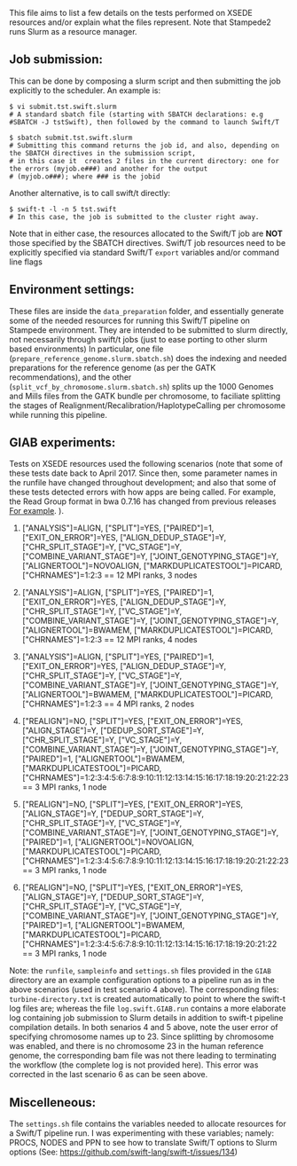 This file aims to list a few details on the tests performed on XSEDE resources and/or explain what the files represent. Note that Stampede2 runs Slurm as a resource manager.

## Job submission:
This can be done by composing a slurm script and then submitting the job explicitly to the scheduler. An example is:

```
$ vi submit.tst.swift.slurm
# A standard sbatch file (starting with SBATCH declarations: e.g #SBATCH -J tstSwift), then followed by the command to launch Swift/T

$ sbatch submit.tst.swift.slurm
# Submitting this command returns the job id, and also, depending on the SBATCH directives in the submission script,
# in this case it  creates 2 files in the current directory: one for the errors (myjob.e###) and another for the output 
# (myjob.o###); where ### is the jobid
```

Another alternative, is to call swift/t directly:

```
$ swift-t -l -n 5 tst.swift
# In this case, the job is submitted to the cluster right away.
```

Note that in either case, the resources allocated to the Swift/T job are **NOT** those specified by the SBATCH directives. Swift/T job resources need to be explicitly specified via standard Swift/T `export` variables and/or command line flags

## Environment settings:

These files are inside the `data_preparation` folder, and essentially generate some of the needed resources for running this Swift/T pipeline on Stampede environment. They are intended to be submitted to slurm directly, not necessarily through swift/t jobs (just to ease porting to other slurm based environments)
In particular, one file (`prepare_reference_genome.slurm.sbatch.sh`) does the indexing and needed preparations for the reference genome (as per the GATK recommendations), and the other (`split_vcf_by_chromosome.slurm.sbatch.sh`) splits up the 1000 Genomes and Mills files from the GATK bundle per chromosome, to faciliate splitting the stages of Realignment/Recalibration/HaplotypeCalling per chromosome while running this pipeline.

## GIAB experiments:
Tests on XSEDE resources used the following scenarios (note that some of these tests date back to April 2017. Since then, some parameter names in the runfile have changed throughout development; and also that some of these tests detected errors with how apps are being called. For example, the Read Group format in bwa 0.7.16 has changed from previous releases [For example](https://github.com/ncsa/Swift-T-Variant-Calling/issues/18).  ). 

1. ["ANALYSIS"]=ALIGN, ["SPLIT"]=YES, ["PAIRED"]=1, ["EXIT_ON_ERROR"]=YES, ["ALIGN_DEDUP_STAGE"]=Y, ["CHR_SPLIT_STAGE"]=Y, ["VC_STAGE"]=Y, ["COMBINE_VARIANT_STAGE"]=Y, ["JOINT_GENOTYPING_STAGE"]=Y, ["ALIGNERTOOL"]=NOVOALIGN, ["MARKDUPLICATESTOOL"]=PICARD, ["CHRNAMES"]=1:2:3 == 12 MPI ranks, 3 nodes

2. ["ANALYSIS"]=ALIGN, ["SPLIT"]=YES, ["PAIRED"]=1, ["EXIT_ON_ERROR"]=YES, ["ALIGN_DEDUP_STAGE"]=Y, ["CHR_SPLIT_STAGE"]=Y, ["VC_STAGE"]=Y, ["COMBINE_VARIANT_STAGE"]=Y, ["JOINT_GENOTYPING_STAGE"]=Y, ["ALIGNERTOOL"]=BWAMEM, ["MARKDUPLICATESTOOL"]=PICARD, ["CHRNAMES"]=1:2:3 == 12 MPI ranks, 4 nodes

3. ["ANALYSIS"]=ALIGN, ["SPLIT"]=YES, ["PAIRED"]=1, ["EXIT_ON_ERROR"]=YES, ["ALIGN_DEDUP_STAGE"]=Y, ["CHR_SPLIT_STAGE"]=Y, ["VC_STAGE"]=Y, ["COMBINE_VARIANT_STAGE"]=Y, ["JOINT_GENOTYPING_STAGE"]=Y,  ["ALIGNERTOOL"]=BWAMEM, ["MARKDUPLICATESTOOL"]=PICARD, ["CHRNAMES"]=1:2:3 == 4 MPI ranks, 2 nodes

4. ["REALIGN"]=NO, ["SPLIT"]=YES, ["EXIT_ON_ERROR"]=YES, ["ALIGN_STAGE"]=Y, ["DEDUP_SORT_STAGE"]=Y, ["CHR_SPLIT_STAGE"]=Y, ["VC_STAGE"]=Y, ["COMBINE_VARIANT_STAGE"]=Y, ["JOINT_GENOTYPING_STAGE"]=Y, ["PAIRED"]=1, ["ALIGNERTOOL"]=BWAMEM, ["MARKDUPLICATESTOOL"]=PICARD, ["CHRNAMES"]=1:2:3:4:5:6:7:8:9:10:11:12:13:14:15:16:17:18:19:20:21:22:23 == 3 MPI ranks, 1 node

5. ["REALIGN"]=NO, ["SPLIT"]=YES, ["EXIT_ON_ERROR"]=YES, ["ALIGN_STAGE"]=Y, ["DEDUP_SORT_STAGE"]=Y, ["CHR_SPLIT_STAGE"]=Y, ["VC_STAGE"]=Y, ["COMBINE_VARIANT_STAGE"]=Y, ["JOINT_GENOTYPING_STAGE"]=Y, ["PAIRED"]=1, ["ALIGNERTOOL"]=NOVOALIGN, ["MARKDUPLICATESTOOL"]=PICARD, ["CHRNAMES"]=1:2:3:4:5:6:7:8:9:10:11:12:13:14:15:16:17:18:19:20:21:22:23 == 3 MPI ranks, 1 node


6. ["REALIGN"]=NO, ["SPLIT"]=YES, ["EXIT_ON_ERROR"]=YES, ["ALIGN_STAGE"]=Y, ["DEDUP_SORT_STAGE"]=Y, ["CHR_SPLIT_STAGE"]=Y, ["VC_STAGE"]=Y, ["COMBINE_VARIANT_STAGE"]=Y, ["JOINT_GENOTYPING_STAGE"]=Y, ["PAIRED"]=1, ["ALIGNERTOOL"]=BWAMEM, ["MARKDUPLICATESTOOL"]=PICARD, ["CHRNAMES"]=1:2:3:4:5:6:7:8:9:10:11:12:13:14:15:16:17:18:19:20:21:22 == 3 MPI ranks, 1 node

Note: the `runfile`, `sampleinfo` and `settings.sh` files provided in the `GIAB` directory are an example configuration options to a pipeline run as in the above scenarios (used in test scenario 4 above). The corresponding files: `turbine-directory.txt` is created automatically to point to where the swift-t log files are; whereas the file `log.swift.GIAB.run` contains a more elaborate log containing job submission to Slurm details in addition to swift-t pipeline compilation details. In both senarios 4 and 5 above, note the user error of specifying chromosome names up to 23. Since splitting by chromosome was enabled, and there is no chromosome 23 in the human reference genome, the corresponding bam file was not there leading to terminating the workflow (the complete log is not provided here). This error was corrected in the last scenario 6 as can be seen above.

## Miscelleneous:

The `settings.sh` file contains the variables needed to allocate resources for a Swift/T pipeline run. I was experimenting with these variables; namely: PROCS, NODES and PPN to see how to translate Swift/T options to Slurm options (See: https://github.com/swift-lang/swift-t/issues/134)

